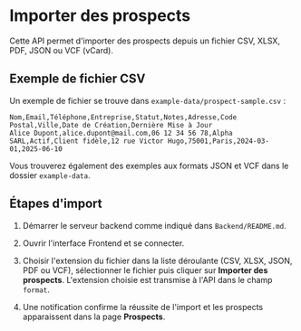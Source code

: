 # Importer des prospects

Cette API permet d'importer des prospects depuis un fichier CSV, XLSX, PDF, JSON ou VCF (vCard).

## Exemple de fichier CSV

Un exemple de fichier se trouve dans `example-data/prospect-sample.csv` :

```
Nom,Email,Téléphone,Entreprise,Statut,Notes,Adresse,Code Postal,Ville,Date de Création,Dernière Mise à Jour
Alice Dupont,alice.dupont@mail.com,06 12 34 56 78,Alpha SARL,Actif,Client fidèle,12 rue Victor Hugo,75001,Paris,2024-03-01,2025-06-10
```

Vous trouverez également des exemples aux formats JSON et VCF dans le dossier `example-data`.

## Étapes d'import

1. Démarrer le serveur backend comme indiqué dans `Backend/README.md`.
2. Ouvrir l'interface Frontend et se connecter.
4. Choisir l'extension du fichier dans la liste déroulante (CSV, XLSX, JSON, PDF ou VCF), sélectionner le fichier puis cliquer sur **Importer des prospects**. L'extension choisie est transmise à l'API dans le champ `format`.

5. Une notification confirme la réussite de l'import et les prospects apparaissent dans la page **Prospects**.

